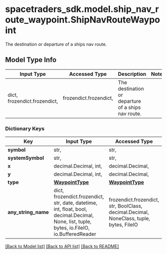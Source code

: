 # spacetraders_sdk.model.ship_nav_route_waypoint.ShipNavRouteWaypoint

The destination or departure of a ships nav route.

## Model Type Info
Input Type | Accessed Type | Description | Notes
------------ | ------------- | ------------- | -------------
dict, frozendict.frozendict,  | frozendict.frozendict,  | The destination or departure of a ships nav route. | 

### Dictionary Keys
Key | Input Type | Accessed Type | Description | Notes
------------ | ------------- | ------------- | ------------- | -------------
**symbol** | str,  | str,  |  | 
**systemSymbol** | str,  | str,  |  | 
**x** | decimal.Decimal, int,  | decimal.Decimal,  |  | 
**y** | decimal.Decimal, int,  | decimal.Decimal,  |  | 
**type** | [**WaypointType**](WaypointType.md) | [**WaypointType**](WaypointType.md) |  | 
**any_string_name** | dict, frozendict.frozendict, str, date, datetime, int, float, bool, decimal.Decimal, None, list, tuple, bytes, io.FileIO, io.BufferedReader | frozendict.frozendict, str, BoolClass, decimal.Decimal, NoneClass, tuple, bytes, FileIO | any string name can be used but the value must be the correct type | [optional]

[[Back to Model list]](../../README.md#documentation-for-models) [[Back to API list]](../../README.md#documentation-for-api-endpoints) [[Back to README]](../../README.md)

